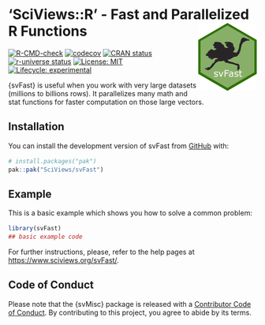 
<!-- README.md is generated from README.Rmd. Please edit that file -->

# ‘SciViews::R’ - Fast and Parallelized R Functions <a href="https://www.sciviews.org/svFast"><img src="man/figures/logo.png" align="right" height="138" /></a>

<!-- badges: start -->

[![R-CMD-check](https://github.com/SciViews/svFast/actions/workflows/R-CMD-check.yaml/badge.svg)](https://github.com/SciViews/svFast/actions/workflows/R-CMD-check.yaml)
[![codecov](https://codecov.io/gh/SciViews/svFast/graph/badge.svg?token=1YyLPD4HkZ)](https://app.codecov.io/gh/SciViews/svFast)
[![CRAN
status](https://www.r-pkg.org/badges/version/svFast)](https://CRAN.R-project.org/package=svFast)
[![r-universe
status](https://sciviews.r-universe.dev/badges/svFast)](https://sciviews.r-universe.dev/svFast)
[![License:
MIT](https://img.shields.io/badge/License-MIT-yellow.svg)](https://opensource.org/licenses/MIT)
[![Lifecycle:
experimental](https://img.shields.io/badge/lifecycle-experimental-orange.svg)](https://lifecycle.r-lib.org/articles/stages.html#experimental)
<!-- badges: end -->

{svFast} is useful when you work with very large datasets (millions to
billions rows). It parallelizes many math and stat functions for faster
computation on those large vectors.

## Installation

You can install the development version of svFast from
[GitHub](https://github.com/) with:

``` r
# install.packages("pak")
pak::pak("SciViews/svFast")
```

## Example

This is a basic example which shows you how to solve a common problem:

``` r
library(svFast)
## basic example code
```

For further instructions, please, refer to the help pages at
<https://www.sciviews.org/svFast/>.

## Code of Conduct

Please note that the {svMisc} package is released with a [Contributor
Code of
Conduct](https://contributor-covenant.org/version/2/1/CODE_OF_CONDUCT.html).
By contributing to this project, you agree to abide by its terms.
